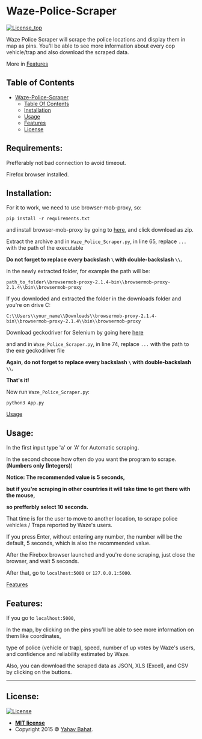 # Waze-Police-Scraper

[![License_top](http://img.shields.io/:license-mit-blue.svg?style=flat-square)](http://badges.mit-license.org)

Waze Police Scraper will scrape the police locations and display them in map as pins.
You'll be able to see more information about every cop vehicle/trap and also download the scraped data.

More in [Features](#features)

## Table of Contents

- [Waze-Police-Scraper](#waze-police-scraper)
  * [Table Of Contents](#table-of-contents)
  * [Installation](#installation-)
  * [Usage](#usage-)
  * [Features](#features-)
  * [License](#license-)

## Requirements:

Prefferably not bad connection to avoid timeout.

Firefox browser installed.


## Installation:

For it to work, we need to use browser-mob-proxy, so:

`pip install -r requirements.txt`

and install browser-mob-proxy by going to [here](https://bmp.lightbody.net), and click download as zip.

Extract the archive and in `Waze_Police_Scraper.py`, in line 65, replace `...` with the path of the executable

**Do not forget to replace every backslash `\` with double-backslash `\\`.**

in the newly extracted folder, for example the path will be:

`path_to_folder\\browsermob-proxy-2.1.4-bin\\browsermob-proxy-2.1.4\\bin\\browsermob-proxy`

If you downloded and extracted the folder in the downloads folder and you're on drive C:

`C:\\Users\\your_name\\Downloads\\browsermob-proxy-2.1.4-bin\\browsermob-proxy-2.1.4\\bin\\browsermob-proxy`

Download geckodriver for Selenium by going here [here](https://github.com/mozilla/geckodriver/releases)

and and in `Waze_Police_Scraper.py`, in line 74, replace `...` with the path to the exe geckodriver file

**Again, do not forget to replace every backslash `\` with double-backslash `\\`.**

**That's it!**

Now run `Waze_Police_Scraper.py`:

`python3 App.py`

[Usage](#usage)

## Usage:

In the first input type 'a' or 'A' for Automatic scraping.

In the second choose how often do you want the program to scrape. (**Numbers only (Integers)**)

**Notice: The recommended value is 5 seconds,**

**but if you're scraping in other countries it will take time to get there with the mouse,**

**so prefferbly select 10 seconds.**

That time is for the user to move to another location, to scrape police vehicles / Traps reported by Waze's users.

If you press Enter, without entering any number, the number will be the default, 5 seconds, which is also the recommended value.

After the Firebox browser launched and you're done scraping, just close the browser, and wait 5 seconds.

After that, go to `localhost:5000` or `127.0.0.1:5000`.

[Features](#features)

## Features:

If you go to `localhost:5000`,

In the map, by clicking on the pins you'll be able to see more information on them like coordinates,

type of police (vehicle or trap), speed, number of up votes by Waze's users, and confidence and reliability estimated by Waze.

Also, you can download the scraped data as JSON, XLS (Excel), and CSV by clicking on the buttons.

---

## License:

[![License](http://img.shields.io/:license-mit-blue.svg?style=flat-square)](http://badges.mit-license.org)

- **[MIT license](http://opensource.org/licenses/mit-license.php)**
- Copyright 2015 © <a href="https://github.com/YahavBahat" target="_blank">Yahav Bahat</a>.
